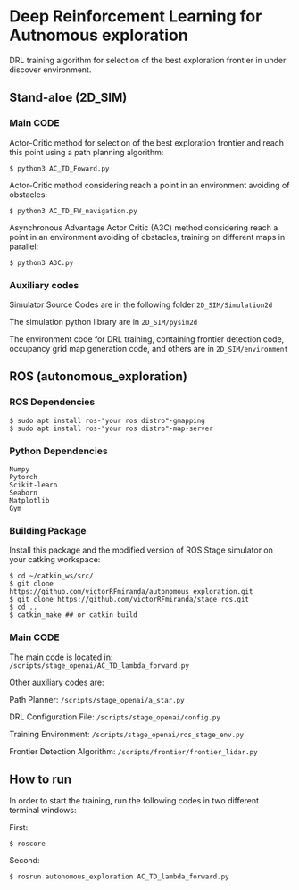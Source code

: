 # Deep Reinforcement Learning for Autnomous exploration

DRL training algorithm for selection of the best exploration frontier in under discover environment.

## Stand-aloe (2D_SIM)

### Main CODE
Actor-Critic method for selection of the best exploration frontier and reach this point using a path planning algorithm:
```
$ python3 AC_TD_Foward.py
```
Actor-Critic method considering reach a point in an environment avoiding of obstacles:
```
$ python3 AC_TD_FW_navigation.py
```
Asynchronous Advantage Actor Critic (A3C) method considering reach a point in an environment avoiding of obstacles, training on different maps in parallel:
```
$ python3 A3C.py
```
### Auxiliary codes
Simulator Source Codes are in the following folder `2D_SIM/Simulation2d`

The simulation python library are in `2D_SIM/pysim2d`

The environment code for DRL training, containing frontier detection code, occupancy grid map generation code, and others are in `2D_SIM/environment`


## ROS (autonomous_exploration)

### ROS Dependencies
```
$ sudo apt install ros-"your ros distro"-gmapping
$ sudo apt install ros-"your ros distro"-map-server
```

### Python Dependencies
```
Numpy
Pytorch
Scikit-learn
Seaborn
Matplotlib
Gym
```


### Building Package

Install this package and the modified version of ROS Stage simulator on your catking workspace:

```
$ cd ~/catkin_ws/src/
$ git clone https://github.com/victorRFmiranda/autonomous_exploration.git
$ git clone https://github.com/victorRFmiranda/stage_ros.git
$ cd ..
$ catkin_make ## or catkin build
```

### Main CODE

The main code is located in:
`/scripts/stage_openai/AC_TD_lambda_forward.py`

Other auxiliary codes are:

Path Planner: `/scripts/stage_openai/a_star.py`

DRL Configuration File: `/scripts/stage_openai/config.py`

Training Environment: `/scripts/stage_openai/ros_stage_env.py`

Frontier Detection Algorithm: `/scripts/frontier/frontier_lidar.py`

## How to run

In order to start the training, run the following codes in two different terminal windows:

First:
```
$ roscore
```

Second:
```
$ rosrun autonomous_exploration AC_TD_lambda_forward.py
```
